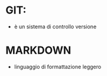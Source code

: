 <!-- @format -->

# GIT:

- è un sistema di controllo versione

# MARKDOWN

- linguaggio di formattazione leggero
